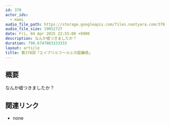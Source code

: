 ```yaml
---
id: 378
actor_ids:
  - mami
audio_file_path: https://storage.googleapis.com/files.nantyara.com/378.mp3
audio_file_size: 19052727
date: Fri, 04 Apr 2025 22:55:00 +0900
description: なんか嘘つきましたか？
duration: 790.6747083333333
layout: article
title: 第378回「エイプリルフールとの距離感」
---
```

## 概要

なんか嘘つきましたか？

## 関連リンク

* none
